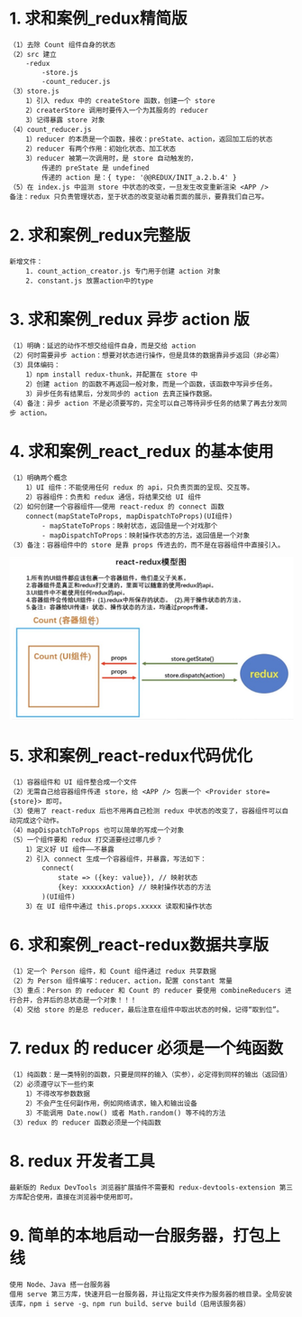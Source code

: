 # 1. 求和案例_redux精简版
    （1）去除 Count 组件自身的状态
    （2）src 建立
        -redux
            -store.js
            -count_reducer.js
    （3）store.js
        1）引入 redux 中的 createStore 函数，创建一个 store
        2）createrStore 调用时要传入一个为其服务的 reducer
        3）记得暴露 store 对象
    （4）count_reducer.js
        1）reducer 的本质是一个函数，接收：preState、action，返回加工后的状态
        2）reducer 有两个作用：初始化状态、加工状态
        3）reducer 被第一次调用时，是 store 自动触发的，
            传递的 preState 是 undefined
            传递的 action 是：{ type: '@@REDUX/INIT_a.2.b.4' }
    （5）在 index.js 中监测 store 中状态的改变，一旦发生改变重新渲染 <APP />
    备注：redux 只负责管理状态，至于状态的改变驱动着页面的展示，要靠我们自己写。   

# 2. 求和案例_redux完整版
    新增文件：
        1. count_action_creator.js 专门用于创建 action 对象
        2. constant.js 放置action中的type

# 3. 求和案例_redux 异步 action 版
    （1）明确：延迟的动作不想交给组件自身，而是交给 action
    （2）何时需要异步 action：想要对状态进行操作，但是具体的数据靠异步返回（非必需）
    （3）具体编码：
        1）npm install redux-thunk，并配置在 store 中
        2）创建 action 的函数不再返回一般对象，而是一个函数，该函数中写异步任务。
        3）异步任务有结果后，分发同步的 action 去真正操作数据。
    （4）备注：异步 action 不是必须要写的，完全可以自己等待异步任务的结果了再去分发同步 action。

# 4. 求和案例_react_redux 的基本使用
    （1）明确两个概念
        1）UI 组件：不能使用任何 redux 的 api，只负责页面的呈现、交互等。
        2）容器组件：负责和 redux 通信，将结果交给 UI 组件
    （2）如何创建一个容器组件——使用 react-redux 的 connect 函数
        connect(mapStateToProps, mapDispatchToProps)(UI组件)
            - mapStateToProps：映射状态，返回值是一个对戏那个
            - mapDispatchToProps：映射操作状态的方法，返回值是一个对象
    （3）备注：容器组件中的 store 是靠 props 传进去的，而不是在容器组件中直接引入。

![react-redux模型图](../redux_test/mdImgs/react-redux.jpg)

# 5. 求和案例_react-redux代码优化
    （1）容器组件和 UI 组件整合成一个文件
    （2）无需自己给容器组件传递 store，给 <APP /> 包裹一个 <Provider store={store}> 即可。
    （3）使用了 react-redux 后也不用再自己检测 redux 中状态的改变了，容器组件可以自动完成这个动作。
    （4）mapDispatchToProps 也可以简单的写成一个对象
    （5）一个组件要和 redux 打交道要经过哪几步？
        1）定义好 UI 组件——不暴露
        2）引入 connect 生成一个容器组件，并暴露，写法如下：
            connect(
                state => ({key: value}), // 映射状态
                {key: xxxxxxAction} // 映射操作状态的方法
            )(UI组件)
        3）在 UI 组件中通过 this.props.xxxxx 读取和操作状态

# 6. 求和案例_react-redux数据共享版
    （1）定一个 Person 组件，和 Count 组件通过 redux 共享数据
    （2）为 Person 组件编写：reducer、action，配置 constant 常量
    （3）重点：Person 的 reducer 和 Count 的 reducer 要使用 combineReducers 进行合并，合并后的总状态是一个对象！！！
    （4）交给 store 的是总 reducer，最后注意在组件中取出状态的时候，记得“取到位”。

# 7. redux 的 reducer 必须是一个纯函数
    （1）纯函数：是一类特别的函数，只要是同样的输入（实参），必定得到同样的输出（返回值）
    （2）必须遵守以下一些约束
        1）不得改写参数数据
        2）不会产生任何副作用，例如网络请求，输入和输出设备
        3）不能调用 Date.now() 或者 Math.random() 等不纯的方法
    （3）redux 的 reducer 函数必须是一个纯函数

# 8. redux 开发者工具
    最新版的 Redux DevTools 浏览器扩展插件不需要和 redux-devtools-extension 第三方库配合使用，直接在浏览器中使用即可。

# 9. 简单的本地启动一台服务器，打包上线
    使用 Node、Java 搭一台服务器
    借用 serve 第三方库，快速开启一台服务器，并让指定文件夹作为服务器的根目录。全局安装该库，npm i serve -g、npm run build、serve build（启用该服务器）
